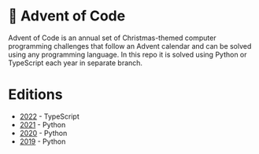 # 🎄 Advent of Code

Advent of Code is an annual set of Christmas-themed computer programming challenges that follow an Advent calendar and can be solved using any programming language. In this repo it is solved using Python or TypeScript each year in separate branch.

# Editions
- [2022](https://github.com/Magda98/AOC/tree/AOC-2022) - TypeScript
- [2021](https://github.com/Magda98/AOC/tree/AOC-2021) - Python
- [2020](https://github.com/Magda98/AOC/tree/AOC-2020) - Python
- [2019](https://github.com/Magda98/AOC/tree/AOC-2019) - Python

